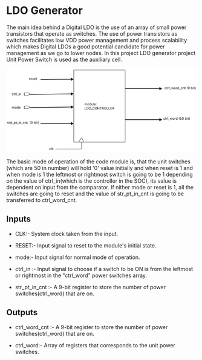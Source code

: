 # LDO Generator

The main idea behind a Digital LDO is the use of an array of small power transistors that operate as switches. The use of power transistors as switches facilitates low VDD power management and process scalability which makes Digital LDOs a good potential candidate for power management as we go to lower nodes. In this project LDO generator project Unit Power Switch is used as the auxiliary cell.



![plot](./readme_images/LDO_CONTROLLER_TEMPLATE.PNG)

The basic mode of operation of the code module is, that the unit switches (which are 50 in number) will hold '0' value initially and when reset is 1 and when mode is 1 the leftmost or rightmost switch is going to be 1 depending on the value of ctrl_in(which is the controller in the SOC), its value is dependent on input from the comparator. If nither mode or reset is 1, all the switches are going to reset and the value of str_pt_in_cnt is going to be transferred to ctrl_word_cnt.


 ## Inputs
 *  CLK:- System clock taken from the input.
 *  RESET:- Input signal to reset to the module's initial state.
 *  mode:- Input signal for normal mode of operation.
 *  ctrl_in :-  Input signal to choose if a switch to be ON is from the leftmost or rightmost in the "ctrl_word" power switches array.

 * str_pt_in_cnt :- A 9-bit register to store the number of power switches(ctrl_word) that are on.

 ## Outputs
 *  ctrl_word_cnt :- A 9-bit register to store the number of power switches(ctrl_word) that are on.

 *  ctrl_word:- Array of registers that corresponds to the unit power switches.
